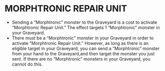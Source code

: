 # MORPHTRONIC REPAIR UNIT

*   Sending a “Morphtronic” monster to the Graveyard is a cost to activate “Morphtronic Repair Unit.” The effect targets 1 “Morphtronic” monster in your Graveyard.
*   There must be a “Morphtronic” monster in your Graveyard in order to activate “Morphtronic Repair Unit.” However, as long as there is an eligible target in your Graveyard, you can send a “Morphtronic” monster from your hand to the Graveyard,and then target the monster you just sent. If there are no “Morphtronic” monsters in your Graveyard, you cannot do this.

